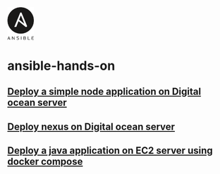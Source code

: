 <img width="60" src="images/ansible.svg"/>

# ansible-hands-on

## [Deploy a simple node application on Digital ocean server](https://github.com/hotiaDiallo/ansible-hands-on/tree/main/deploy-nodejs-app)

## [Deploy nexus on Digital ocean server](https://github.com/hotiaDiallo/ansible-hands-on/tree/main/deploy-nexus)

## [Deploy a java application on EC2 server using docker compose](https://github.com/hotiaDiallo/ansible-hands-on/tree/main/run-docker)

